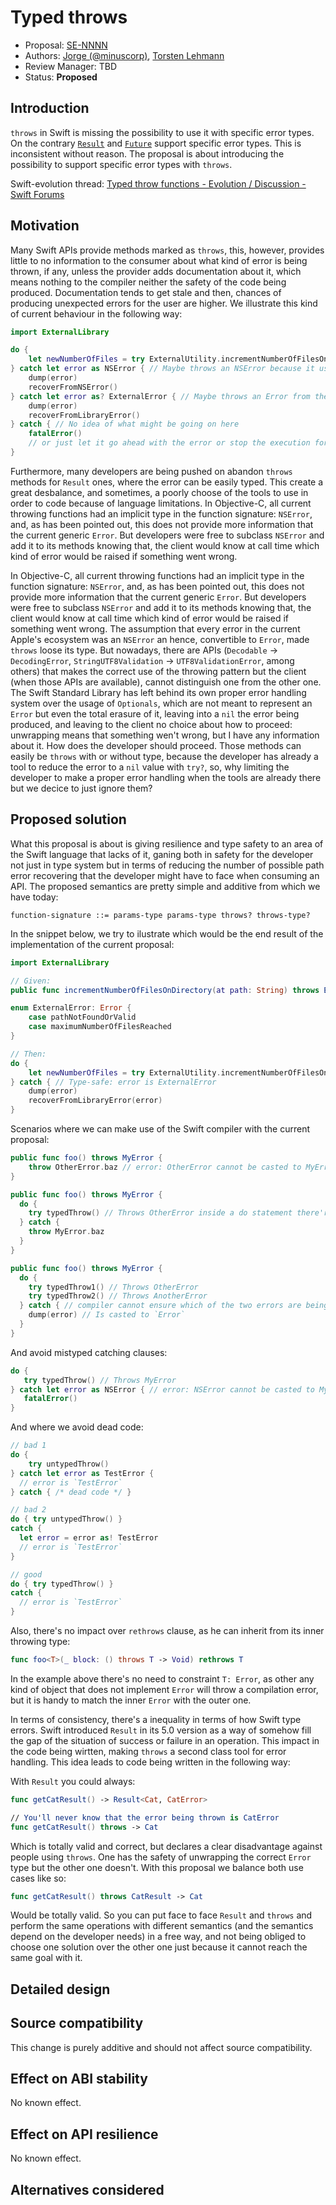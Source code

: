 # Typed throws

* Proposal: [SE-NNNN](NNNN-filename.md)
* Authors: [Jorge (@minuscorp)](https://github.com/minuscorp), [Torsten Lehmann](https://github.com/torstenlehmann)
* Review Manager: TBD
* Status: **Proposed**

## Introduction

`throws` in Swift is missing the possibility to use it with specific error types. On the contrary [`Result`](https://developer.apple.com/documentation/swift/result) and [`Future`](https://developer.apple.com/documentation/combine/future) support specific error types. This is inconsistent without reason. The proposal is about introducing the possibility to support specific error types with `throws`.

Swift-evolution thread: [Typed throw functions - Evolution / Discussion - Swift Forums](https://forums.swift.org/t/typed-throw-functions/38860)

## Motivation


<!-- Swift Error handling system seems lacking of the other features that the Swift language has: a type system. Having typed thrown errors allow users to make a more faine-grained error handling and a more safety when facing error handling procedures. -->



Many Swift APIs provide methods marked as `throws`, this, however, provides little to no information to the consumer about what kind of error is being thrown, if any, unless the provider adds documentation about it, which means nothing to the compiler neither the safety of the code being produced. Documentation tends to get stale and then, chances of producing unexpected errors for the user are higher. We illustrate this kind of current behaviour in the following way:

```swift
import ExternalLibrary

do {
    let newNumberOfFiles = try ExternalUtility.incrementNumberOfFilesOnDirectory(at: path)
} catch let error as NSError { // Maybe throws an NSError because it uses `FileManager`
    dump(error)
    recoverFromNSError()
} catch let error as? ExternalError { // Maybe throws an Error from the own library which is defined.
    dump(error)
    recoverFromLibraryError()
} catch { // No idea of what might be going on here
    fatalError()
    // or just let it go ahead with the error or stop the execution for `error` reason.
}
```

Furthermore, many developers are being pushed on abandon `throws` methods for `Result` ones, where the error can be easily typed. This create a great desbalance, and sometimes, a poorly choose of the tools to use in order to code because of language limitations.
In Objective-C, all current throwing functions had an implicit type in the function signature: `NSError`, and, as has been pointed out, this does not provide more information that the current generic `Error`. But developers were free to subclass `NSError` and add it to its methods knowing that, the client would know at call time which kind of error would be raised if something went wrong.

In Objective-C, all current throwing functions had an implicit type in the function signature: `NSError`, and, as has been pointed out, this does not provide more information that the current generic `Error`. But developers were free to subclass `NSError` and add it to its methods knowing that, the client would know at call time which kind of error would be raised if something went wrong.
The assumption that every error in the current Apple's ecosystem was an `NSError` an hence, convertible to `Error`, made `throws` loose its type. But nowadays, there are APIs (`Decodable` -> `DecodingError`, `StringUTF8Validation` -> `UTF8ValidationError`, among others) that makes the correct use of the throwing pattern but the client (when those APIs are available), cannot distinguish one from the other one.
The Swift Standard Library has left behind its own proper error handling system over the usage of `Optionals`, which are not meant to represent an `Error` but even the total erasure of it, leaving into a `nil` the error being produced, and leaving to the client no choice about how to proceed: unwrapping means that something wen't wrong, but I have any information about it. How does the developer should proceed.
Those methods can easily be `throws` with or without type, because the developer has already a tool to reduce the error to a `nil` value with `try?`, so, why limiting the developer to make a proper error handling when the tools are already there but we decice to just ignore them?


## Proposed solution

What this proposal is about is giving resilience and type safety to an area of the Swift language that lacks of it, ganing both in safety for the developer not just in type system but in terms of reducing the number of possible path error recovering that the developer might have to face when consuming an API.
The proposed semantics are pretty simple and additive from which we have today:

```
function-signature ::= params-type params-type throws? throws-type?
```

In the snippet below, we try to ilustrate which would be the end result of the implementation of the current proposal:

```swift
import ExternalLibrary

// Given: 
public func incrementNumberOfFilesOnDirectory(at path: String) throws ExternalError -> Int { ... }

enum ExternalError: Error {
    case pathNotFoundOrValid
    case maximumNumberOfFilesReached
}

// Then:
do {
    let newNumberOfFiles = try ExternalUtility.incrementNumberOfFilesOnDirectory(at: path)
} catch { // Type-safe: error is ExternalError
    dump(error)
    recoverFromLibraryError(error)
}

```

Scenarios where we can make use of the Swift compiler with the current proposal:

```swift
public func foo() throws MyError {
    throw OtherError.baz // error: OtherError cannot be casted to MyError.
}

public func foo() throws MyError {
  do {
    try typedThrow() // Throws OtherError inside a do statement there're no restrictions about the throwing type.
  } catch {
    throw MyError.baz 
  }
}

public func foo() throws MyError {
  do {
    try typedThrow1() // Throws OtherError
    try typedThrow2() // Throws AnotherError
  } catch { // compiler cannot ensure which of the two errors are being emmited
    dump(error) // Is casted to `Error`
  }
}
```

And avoid mistyped catching clauses:

```swift
do {
   try typedThrow() // Throws MyError
} catch let error as NSError { // error: NSError cannot be casted to MyError
   fatalError() 
}
```

And where we avoid dead code:

```swift
// bad 1
do { 
    try untypedThrow() 
} catch let error as TestError {
  // error is `TestError`
} catch { /* dead code */ }

// bad 2
do { try untypedThrow() }
catch {
  let error = error as! TestError
  // error is `TestError`
}

// good
do { try typedThrow() }
catch {
  // error is `TestError`
}
```

Also, there's no impact over `rethrows` clause, as he can inherit from its inner throwing type:

```swift
func foo<T>(_ block: () throws T -> Void) rethrows T
```

In the example above there's no need to constraint `T: Error`, as other any kind of object that does not implement `Error` will throw a compilation error, but it is handy to match the inner `Error` with the outer one.


In terms of consistency, there's a inequality in terms of how Swift type errors. Swift introduced `Result` in its 5.0 version as a way of somehow fill the gap of the situation of success or failure in an operation. This impact in the code being wirtten, making `throws` a second class tool for error handling. This idea leads to code being written in the following way:

With `Result` you could always:

```swift
func getCatResult() -> Result<Cat, CatError>

// You'll never know that the error being thrown is CatError
func getCatResult() throws -> Cat
```

Which is totally valid and correct, but declares a clear disadvantage against people using `throws`. One has the safety of unwrapping the correct `Error` type but the other one doesn't. With this proposal we balance both use cases like so:

```swift
func getCatResult() throws CatResult -> Cat
```

Would be totally valid. So you can put face to face `Result` and `throws` and perform the same operations with different semantics (and the semantics depend on the developer needs) in a free way, and not being obliged to choose one solution over the other one just because it cannot reach the same goal with it.

## Detailed design

## Source compatibility

This change is purely additive and should not affect source compatibility.

## Effect on ABI stability

No known effect.

## Effect on API resilience

No known effect.

## Alternatives considered
